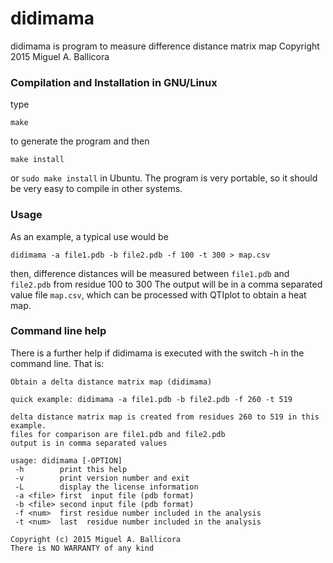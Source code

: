 # didimama

didimama is program to measure difference distance matrix map
Copyright 2015 Miguel A. Ballicora

### Compilation and Installation in GNU/Linux

type

`make`

to generate the program and then

`make install`

or `sudo make install` in Ubuntu. The program is very portable, so it should be very easy to compile in other systems.

### Usage

As an example, a typical use would be

`didimama -a file1.pdb -b file2.pdb -f 100 -t 300 > map.csv`

then, difference distances will be measured between `file1.pdb` and `file2.pdb` from residue 100 to 300
The output will be in a comma separated value file `map.csv`, which can be processed with QTIplot to obtain a heat map.

### Command line help

There is a further help if didimama is executed with the switch -h in the command line. That is:
```
Obtain a delta distance matrix map (didimama)

quick example: didimama -a file1.pdb -b file2.pdb -f 260 -t 519

delta distance matrix map is created from residues 260 to 519 in this example.
files for comparison are file1.pdb and file2.pdb
output is in comma separated values

usage: didimama [-OPTION]
 -h        print this help
 -v        print version number and exit
 -L        display the license information
 -a <file> first  input file (pdb format)
 -b <file> second input file (pdb format)
 -f <num>  first residue number included in the analysis
 -t <num>  last  residue number included in the analysis

Copyright (c) 2015 Miguel A. Ballicora
There is NO WARRANTY of any kind
```


